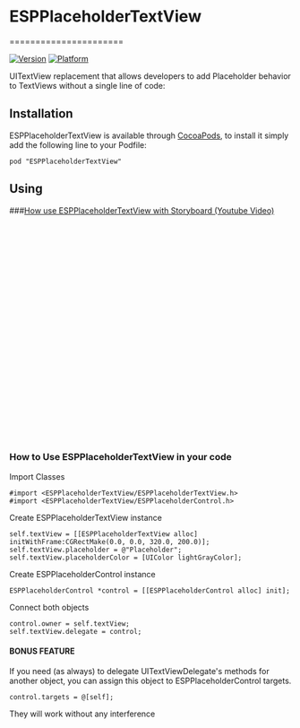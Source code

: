 # ESPPlaceholderTextView
======================

[![Version](http://cocoapod-badges.herokuapp.com/v/ESPPlaceholderTextView/badge.png)](http://cocoadocs.org/docsets/ESPPlaceholderTextView)
[![Platform](http://cocoapod-badges.herokuapp.com/p/ESPPlaceholderTextView/badge.png)](http://cocoadocs.org/docsets/ESPPlaceholderTextView)

UITextView replacement that allows developers to add Placeholder behavior to TextViews without a single line of code:


## Installation

ESPPlaceholderTextView is available through [CocoaPods](http://cocoapods.org), to install
it simply add the following line to your Podfile:

    pod "ESPPlaceholderTextView"

## Using

###[How use ESPPlaceholderTextView with Storyboard (Youtube Video)](https://www.youtube.com/watch?v=HLOBhqwjdQ8)

<object width="480" height="385"><param name="movie" value="http://www.youtube.com/v/HLOBhqwjdQ8&amp;hl=en_US&amp;fs=1"></param><param name="allowFullScreen" value="true"></param><param name="allowscriptaccess" value="always"></param><embed src="http://www.youtube.com/v/HLOBhqwjdQ8&amp;hl=en_US&amp;fs=1" type="application/x-shockwave-flash" allowscriptaccess="always" allowfullscreen="true" width="480" height="385"></embed></object>

### How to Use ESPPlaceholderTextView in your code

Import Classes
```objc
#import <ESPPlaceholderTextView/ESPPlaceholderTextView.h>
#import <ESPPlaceholderTextView/ESPPlaceholderControl.h>
```

Create ESPPlaceholderTextView instance
```objc
self.textView = [[ESPPlaceholderTextView alloc] initWithFrame:CGRectMake(0.0, 0.0, 320.0, 200.0)];
self.textView.placeholder = @"Placeholder";
self.textView.placeholderColor = [UIColor lightGrayColor];
```

Create ESPPlaceholderControl instance
```objc
ESPPlaceholderControl *control = [[ESPPlaceholderControl alloc] init];
```

Connect both objects
```objc
control.owner = self.textView;
self.textView.delegate = control;
```

#### BONUS FEATURE
If you need (as always) to delegate UITextViewDelegate's methods for another object, you can assign this object to ESPPlaceholderControl targets.
```objc
control.targets = @[self];
```

They will work without any interference
